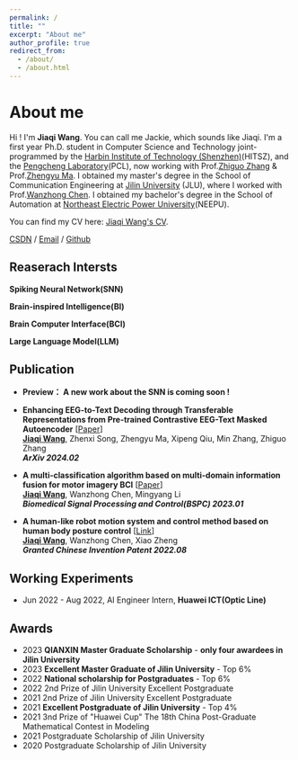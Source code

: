 ```yaml
---
permalink: /
title: ""
excerpt: "About me"
author_profile: true
redirect_from: 
  - /about/
  - /about.html
---
```



About me
======

Hi ! I'm **Jiaqi Wang**. You can call me Jackie, which sounds like Jiaqi. I'm a first year Ph.D. student in Computer Science and Technology joint-programmed by the [Harbin Institute of Technology (Shenzhen)](https://www.hitsz.edu.cn/)(HITSZ), and the [Pengcheng Laboratory](https://www.pcl.ac.cn/)(PCL), now working with Prof.[Zhiguo Zhang](http://faculty.hitsz.edu.cn/zgzhang) & Prof.[Zhengyu Ma](https://dblp.org/pid/242/2942.html). 
I obtained my master's degree in the School of Communication Engineering at [Jilin University](https://www.jlu.edu.cn/) (JLU), where I worked with Prof.[Wanzhong Chen](https://dce.jlu.edu.cn/info/1182/9723.htm). 
I obtained my bachelor's degree in the School of Automation at [Northeast Electric Power University](http://www.neepu.edu.cn/)(NEEPU).

You can find my CV here: [Jiaqi Wang's CV](../assets/CV_zn.pdf). 

[CSDN](https://blog.csdn.net/jq_98) / [Email](mailto:mhwjq1998@gmail.com) / [Github](https://github.com/JackieWang9811)  

Reaserach Intersts
------
**Spiking Neural Network(SNN)**

**Brain-inspired Intelligence(BI)**

**Brain Computer Interface(BCI)**

**Large Language Model(LLM)**


Publication
------
  - **Preview： A new work about the SNN is coming soon !**
    
  - **Enhancing EEG-to-Text Decoding through Transferable Representations from Pre-trained Contrastive EEG-Text Masked Autoencoder** [[Paper](https://arxiv.org/abs/2402.17433)]<br> 
  <ins>**Jiaqi Wang**</ins>,  Zhenxi Song,  Zhengyu Ma, Xipeng Qiu, Min Zhang, Zhiguo Zhang<br>
  **_ArXiv 2024.02_**

  - **A multi-classification algorithm based on multi-domain information fusion for motor imagery BCI** [[Paper](https://www.sciencedirect.com/science/article/pii/S1746809422007066)]<br> 
  <ins>**Jiaqi Wang**</ins>, Wanzhong Chen, Mingyang Li<br>
  **_Biomedical Signal Processing and Control(BSPC) 2023.01_**

    
  - **A human-like robot motion system and control method based on human body posture control** [[Link](https://kns.cnki.net/kcms2/article/abstract?v=kxaUMs6x7-4I2jr5WTdXti3zQ9F92xu0nlgSAA876Br4k7Yiof5ge6un4lKDiSbV1SxF4BaaQuhTiBmtvRHVjHSjjN-2-bNX&uniplatform=NZKPT)]<br> 
  <ins>**Jiaqi Wang**</ins>, Wanzhong Chen, Xiao Zheng<br>
  **_Granted Chinese Invention Patent 2022.08_**

Working Experiments
------
* Jun 2022 - Aug 2022, AI Engineer Intern, **Huawei ICT(Optic Line)**

Awards
------
* 2023 **QIANXIN Master Graduate Scholarship** - **only four awardees in Jilin University**
* 2023 **Excellent Master Graduate of Jilin University** - Top 6%
* 2022 **National scholarship for Postgraduates** - Top 6%
* 2022 2nd Prize of Jilin University Excellent Postgraduate 
* 2021 2nd Prize of Jilin University Excellent Postgraduate
* 2021 **Excellent Postgraduate of Jilin University**  - Top 4%
* 2021 3nd Prize of "Huawei Cup" The 18th China Post-Graduate Mathematical Contest in Modeling 
* 2021 Postgraduate Scholarship of Jilin University 
* 2020 Postgraduate Scholarship of Jilin University


